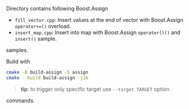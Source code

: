 Directory contains following Boost.Assign

- `fill_vector.cpp`: Insert values at the end of vector with Boost.Assign `operator+=()` overload.
- `insert_map.cpp`: Insert into map with Boost.Assign `operator()()` and `insert()` sample.

samples.

Build with

```bash
cmake -B build-assign -S assign
cmake --build build-assign -j16
```

> **tip**: to trigger only specific target use `--target TARGET` option

commands.

